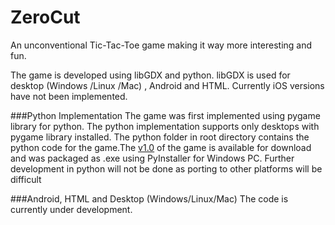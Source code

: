 # ZeroCut
An unconventional Tic-Tac-Toe game making it way more interesting and fun.

The game is developed using libGDX and python. libGDX is used for desktop (Windows /Linux /Mac) , Android and HTML. Currently iOS versions have not been implemented.


###Python Implementation
The game was first implemented using pygame library for python. The python implementation supports only desktops with pygame library installed. The python folder in root directory contains the python code for the game.The [v1.0](https://goo.gl94I1v7) of the game is available for download and was packaged as .exe using PyInstaller for Windows PC. Further development in python will not be done as porting to other platforms will be difficult

###Android, HTML and Desktop (Windows/Linux/Mac)
The code is currently under development.
